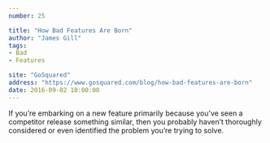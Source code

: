 ```yaml
---
number: 25

title: "How Bad Features Are Born"
author: "James Gill"
tags:
- Bad
- Features

site: "GoSquared"
address: "https://www.gosquared.com/blog/how-bad-features-are-born"
date: 2016-09-02 10:00:00
---
```


If you’re embarking on a new feature primarily because you’ve seen a competitor release something similar, then you probably haven’t thoroughly considered or even identified the problem you’re trying to solve.

